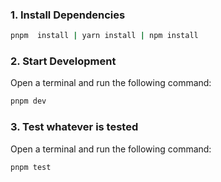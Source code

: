 ### 1. Install Dependencies

```bash
pnpm  install | yarn install | npm install
```

### 2. Start Development

Open a terminal and run the following command:

```bash
pnpm dev
```

### 3. Test whatever is tested

Open a terminal and run the following command:

```bash
pnpm test
```
